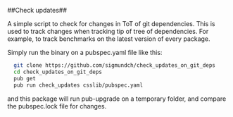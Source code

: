 ##Check updates##

A simple script to check for changes in ToT of git dependencies. This is used to
track changes when tracking tip of tree of dependencies. For example, to track
benchmarks on the latest version of every package.

Simply run the binary on a pubspec.yaml file like this:

```bash
  git clone https://github.com/sigmundch/check_updates_on_git_deps
  cd check_updates_on_git_deps
  pub get
  pub run check_updates csslib/pubspec.yaml
```

and this package will run pub-upgrade on a temporary folder, and compare the
pubspec.lock file for changes.
